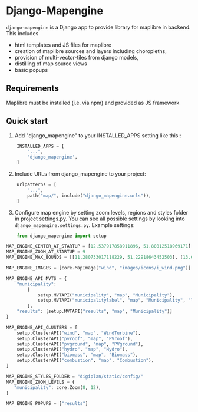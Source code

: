 # Django-Mapengine

`django-mapengine` is a Django app to provide library for maplibre in backend. 
This includes
- html templates and JS files for maplibre 
- creation of maplibre sources and layers including choropleths, 
- provision of multi-vector-tiles from django models,
- distilling of map source views
- basic popups

## Requirements

Maplibre must be installed (i.e. via npm) and provided as JS framework

## Quick start

1. Add "django_mapengine" to your INSTALLED_APPS setting like this::
```python
    INSTALLED_APPS = [
        "...",
        'django_mapengine',
    ]
```

2. Include URLs from django_mapengine to your project:
```python
    urlpatterns = [
        "...",
        path("map/", include("django_mapengine.urls")),
    ]
```

3. Configure map engine by setting zoom levels, regions and styles folder in project settings.py.
   You can see all possible settings by looking into `django_mapengine.settings.py`.
   Example settings:

```python
    from django_mapengine import setup

MAP_ENGINE_CENTER_AT_STARTUP = [12.537917858911896, 51.80812518969171]
MAP_ENGINE_ZOOM_AT_STARTUP = 9
MAP_ENGINE_MAX_BOUNDS = [[11.280733017118229, 51.22918643452503], [13.616574868700604, 52.35515806663738]]

MAP_ENGINE_IMAGES = [core.MapImage("wind", "images/icons/i_wind.png")]

MAP_ENGINE_API_MVTS = {
    "municipality":
        [
            setup.MVTAPI("municipality", "map", "Municipality"),
            setup.MVTAPI("municipalitylabel", "map", "Municipality", "label_tiles"),
        ],
    "results": [setup.MVTAPI("results", "map", "Municipality")]
}

MAP_ENGINE_API_CLUSTERS = [
    setup.ClusterAPI("wind", "map", "WindTurbine"),
    setup.ClusterAPI("pvroof", "map", "PVroof"),
    setup.ClusterAPI("pvground", "map", "PVground"),
    setup.ClusterAPI("hydro", "map", "Hydro"),
    setup.ClusterAPI("biomass", "map", "Biomass"),
    setup.ClusterAPI("combustion", "map", "Combustion"),
]

MAP_ENGINE_STYLES_FOLDER = "digiplan/static/config/"
MAP_ENGINE_ZOOM_LEVELS = {
   "municipality": core.Zoom(8, 12),
}

MAP_ENGINE_POPUPS = ["results"]
```